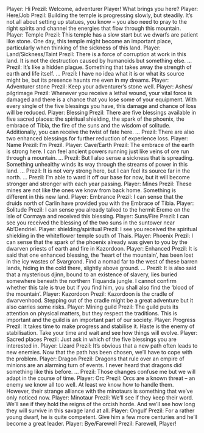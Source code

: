 Player: Hi
Prezil: Welcome, adventurer Player! What brings you here?
Player: Here/Job
Prezil: Building the temple is progressing slowly, but steadily. It’s not all about setting up statues, you know – you also need to pray to the right spirits and channel the energies that flow through this mountain.
Player: Temple
Prezil: This temple has a slow start but we dwarfs are patient like stone. One day, this temple might become an important place, particularly when thinking of the sickness of this land.
Player: Land/Sickness/Taint
Prezil: There is a force of corruption at work in this land. It is not the destruction caused by humanoids but something else. …
Prezil: It’s like a hidden plague. Something that takes away the strength of earth and life itself. …
Prezil: I have no idea what it is or what its source might be, but its presence haunts me even in my dreams.
Player: Adventurer stone
Prezil: Keep your adventurer’s stone well.
Player: Ashes/ pilgrimage
Prezil: Whenever you receive a lethal wound, your vital force is damaged and there is a chance that you lose some of your equipment. With every single of the five blessings you have, this damage and chance of loss will be reduced.
Player: Blessing
Prezil: There are five blessings available in five sacred places: the spiritual shielding, the spark of the phoenix, the embrace of Tibia, the fire of the suns and the wisdom of solitude. Additionally, you can receive the twist of fate here. …
Prezil: There are also two enhanced blessings for further reduction of experience loss.
Player: Name
Prezil: I’m Prezil.
Player: Cave/Earth
Prezil: The embrace of the earth is strong here. I can feel ancient powers running just like veins of ore run through a mountain. …
Prezil: But I also sense a sickness that is spreading. Something unhealthy winds its way through the streams of power in this land. …
Prezil: It is not very strong here, but I can feel its source far in the north. …
Prezil: I’m able to ward it off our base for now, but it will become stronger and stronger with each year passing.
Player: Mines
Prezil: These mines are not like the ones we know from back home. Something is different in this new land.
Player: Embrance
Prezil: I can sense that the druids north of Carlin have provided you with the Embrace of Tibia.
Player: Solitude
Prezil: I can sense you already talked to the hermit Eremo on the isle of Cormaya and received this blessing.
Player: Suns/Fire
Prezil: I can see you received the blessing of the two suns in the suntower near Ab’Dendriel.
Player: shielding/spiritual
Prezil: I see you received the spiritual shielding in the whiteflower temple south of Thais.
Player: Phoenix
Prezil: I can sense that the spark of the phoenix already was given to you by the dwarven priests of earth and fire in Kazordoon.
Player: Enhanced
Prezil: It is said that one enhanced blessing, the ‘heart of the mountain’, has been lost in the icy wastes of Svargrond. Find a nomad far to the west of these barren lands, hiding in the cold there, slightly above ground. …
Prezil: It is also said that a mysterious djinn, bound to an existence of slavery, lies buried somewhere beneath the northern Tiquanda jungle. I cannot confirm whether this tale is true but if you find him, you shall also find the ‘blood of the mountain’.
Player: Kazordoon
Prezil: Kazordoon is the cradle of dwarvenhood. Stepping out of the cradle might be a great adventure but it also carries some risks.
Player: Mining guild
Prezil: The guild puts its attention on physical matters, but they respect the traditions. This is important and the guild is an important part of our society.
Player: Progress
Prezil: It takes time to make progress and stabilise it. Haste is the enemy of stabilisation. Take your time and wait and see how things will evolve.
Player: Sacred places
Prezil: Just ask in which of the five blessings you are interested in.
Player: Lizard
Prezil: It’s obvious that a new path often leads to new enemies. Now that the path has been chosen, we’ll have to cope with the problem.
Player: Dragon
Prezil: Dragons that rule over an empire of minions are an alarming turn of events. I never heard that dragons did something like this before. …
Prezil: Those changes confuse me but we will adapt in the course of time.
Player: Orc
Prezil: Orcs are a known threat – an enemy we know all too well. At least we know how to handle them. However, their strange alliance with the minotaurs is something that we’ve only noticed now.
Player: Minotaur
Prezil: We’ll see if they keep their word. We’ll see if they hold the reigns of the orcish horde. And we’ll see how long they will survive in this savage land at all.
Player: Ongulf
Prezil: For a rather young dwarf, he is quite competent. Give him a few more centuries and he’ll become a great leader.
Player: Bye/Farewell
Prezil: Farewell, Player!